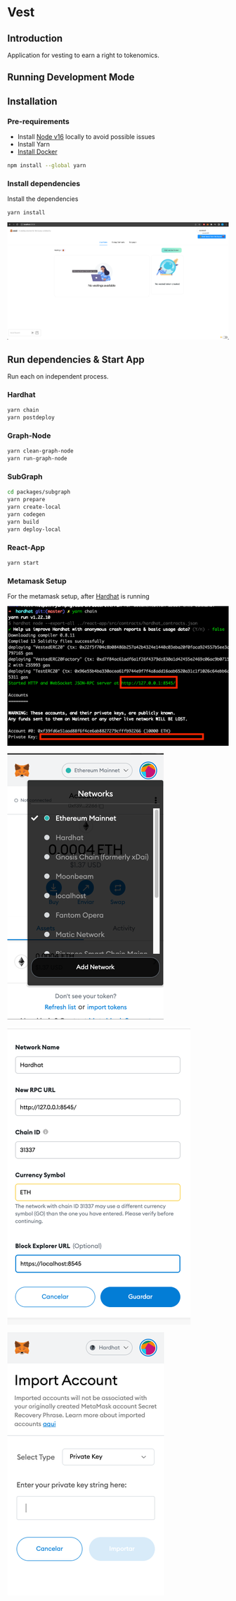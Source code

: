 # Vest

## Introduction

Application for vesting to earn a right to tokenomics. 

## Running Development Mode

## Installation

### Pre-requirements 

- Install [Node v16](https://nodejs.org/dist/latest-v16.x/) locally to avoid possible issues
- Install Yarn
- [Install Docker](https://www.docker.com/products/docker-desktop/)

```bash
npm install --global yarn
```

### Install dependencies

Install the dependencies

```bash
yarn install
```
![homepage](docs/img/app_homepage.png)

## Run dependencies & Start App

Run each on independent process.

### Hardhat

```bash
yarn chain
yarn postdeploy
```

### Graph-Node

```bash
yarn clean-graph-node
yarn run-graph-node
```

### SubGraph

```bash
cd packages/subgraph
yarn prepare
yarn create-local
yarn codegen
yarn build
yarn deploy-local
```

### React-App
```bash
yarn start
```


### Metamask Setup
For the metamask setup, after [Hardhat](#hardhat) is running

![setup](docs/img/00_metamask_setup_network_info.png)

![add network](docs/img/01_metamask_setup_add_network.png)

![save network](docs/img/02_metamask_setup_save_network.png)

![import account](docs/img/03_metamask_import_account.png)
